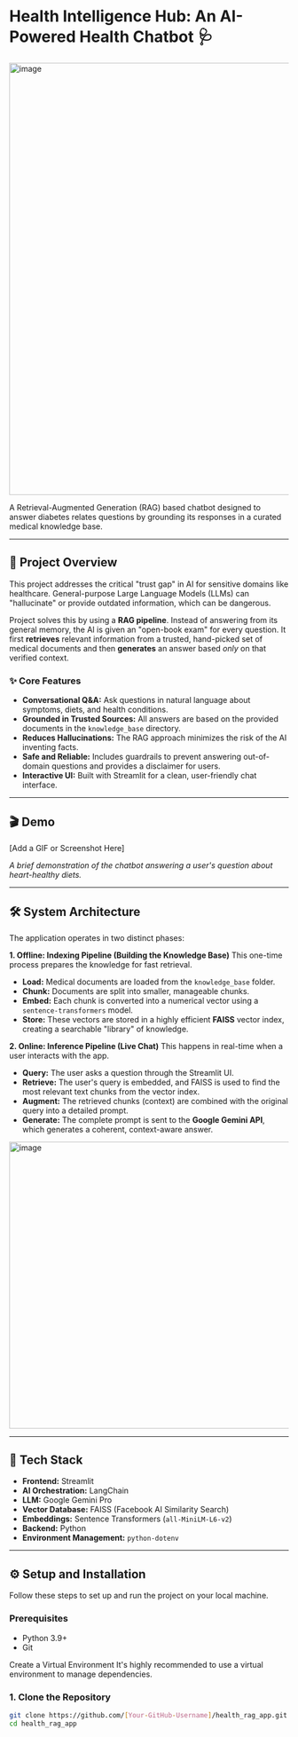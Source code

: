 # Health Intelligence Hub: An AI-Powered Health Chatbot 🩺

<img width="1651" height="779" alt="image" src="https://github.com/user-attachments/assets/84c559dd-bf53-407f-871f-a91772584733" />


A Retrieval-Augmented Generation (RAG) based chatbot designed to answer diabetes relates questions by grounding its responses in a curated medical knowledge base.

---

## 🌟 Project Overview

This project addresses the critical "trust gap" in AI for sensitive domains like healthcare. General-purpose Large Language Models (LLMs) can "hallucinate" or provide outdated information, which can be dangerous.

Project solves this by using a **RAG pipeline**. Instead of answering from its general memory, the AI is given an "open-book exam" for every question. It first **retrieves** relevant information from a trusted, hand-picked set of medical documents and then **generates** an answer based *only* on that verified context.

### ✨ Core Features

-   **Conversational Q&A:** Ask questions in natural language about symptoms, diets, and health conditions.
-   **Grounded in Trusted Sources:** All answers are based on the provided documents in the `knowledge_base` directory.
-   **Reduces Hallucinations:** The RAG approach minimizes the risk of the AI inventing facts.
-   **Safe and Reliable:** Includes guardrails to prevent answering out-of-domain questions and provides a disclaimer for users.
-   **Interactive UI:** Built with Streamlit for a clean, user-friendly chat interface.

---

## 🎬 Demo

[Add a GIF or Screenshot Here]

*A brief demonstration of the chatbot answering a user's question about heart-healthy diets.*

---

## 🛠️ System Architecture

The application operates in two distinct phases:

**1. Offline: Indexing Pipeline (Building the Knowledge Base)**
This one-time process prepares the knowledge for fast retrieval.

-   **Load:** Medical documents are loaded from the `knowledge_base` folder.
-   **Chunk:** Documents are split into smaller, manageable chunks.
-   **Embed:** Each chunk is converted into a numerical vector using a `sentence-transformers` model.
-   **Store:** These vectors are stored in a highly efficient **FAISS** vector index, creating a searchable "library" of knowledge.

**2. Online: Inference Pipeline (Live Chat)**
This happens in real-time when a user interacts with the app.

-   **Query:** The user asks a question through the Streamlit UI.
-   **Retrieve:** The user's query is embedded, and FAISS is used to find the most relevant text chunks from the vector index.
-   **Augment:** The retrieved chunks (context) are combined with the original query into a detailed prompt.
-   **Generate:** The complete prompt is sent to the **Google Gemini API**, which generates a coherent, context-aware answer.

<img width="1038" height="517" alt="image" src="https://github.com/user-attachments/assets/10b77521-1bf0-4031-b2bd-8ac8d0e99b69" />


---

## 🚀 Tech Stack

-   **Frontend:** Streamlit
-   **AI Orchestration:** LangChain
-   **LLM:** Google Gemini Pro
-   **Vector Database:** FAISS (Facebook AI Similarity Search)
-   **Embeddings:** Sentence Transformers (`all-MiniLM-L6-v2`)
-   **Backend:** Python
-   **Environment Management:** `python-dotenv`

---

## ⚙️ Setup and Installation

Follow these steps to set up and run the project on your local machine.

### Prerequisites

-   Python 3.9+
-   Git

Create a Virtual Environment
It's highly recommended to use a virtual environment to manage dependencies.


### 1. Clone the Repository

```bash
git clone https://github.com/[Your-GitHub-Username]/health_rag_app.git
cd health_rag_app
